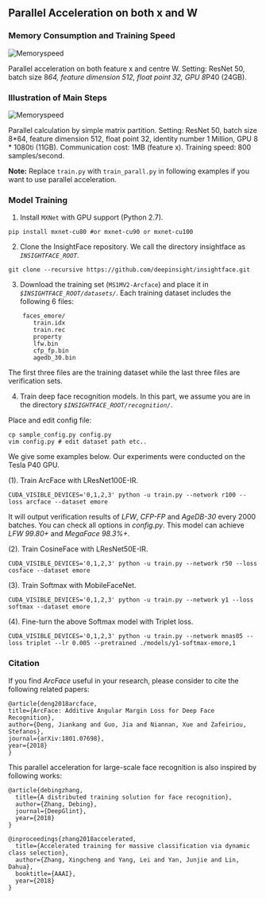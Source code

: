 ## Parallel Acceleration on both x and W

### Memory Consumption and Training Speed

![Memoryspeed](https://github.com/deepinsight/insightface/blob/master/resources/memoryspeed.png)

Parallel acceleration on both feature x and centre W. Setting: ResNet 50, batch size 8*64, feature dimension 512, float point 32, GPU 8*P40 (24GB).

### Illustration of Main Steps

![Memoryspeed](https://github.com/deepinsight/insightface/blob/master/resources/mainsteps.png)

Parallel calculation by simple matrix partition. Setting: ResNet 50, batch size 8*64, feature dimension 512, float point 32, identity number 1 Million, GPU 8 * 1080ti (11GB). Communication cost: 1MB (feature x). Training speed: 800 samples/second.

**Note:** Replace ``train.py`` with ``train_parall.py`` in following examples if you want to use parallel acceleration.

### Model Training

1. Install `MXNet` with GPU support (Python 2.7).

```
pip install mxnet-cu80 #or mxnet-cu90 or mxnet-cu100
```

2. Clone the InsightFace repository. We call the directory insightface as *`INSIGHTFACE_ROOT`*.

```
git clone --recursive https://github.com/deepinsight/insightface.git
```

3. Download the training set (`MS1MV2-Arcface`) and place it in *`$INSIGHTFACE_ROOT/datasets/`*. Each training dataset includes the following 6 files:

```Shell
    faces_emore/
       train.idx
       train.rec
       property
       lfw.bin
       cfp_fp.bin
       agedb_30.bin
```

The first three files are the training dataset while the last three files are verification sets.

4. Train deep face recognition models.
In this part, we assume you are in the directory *`$INSIGHTFACE_ROOT/recognition/`*.

Place and edit config file:
```Shell
cp sample_config.py config.py
vim config.py # edit dataset path etc..
```

We give some examples below. Our experiments were conducted on the Tesla P40 GPU.

(1). Train ArcFace with LResNet100E-IR.

```Shell
CUDA_VISIBLE_DEVICES='0,1,2,3' python -u train.py --network r100 --loss arcface --dataset emore
```
It will output verification results of *LFW*, *CFP-FP* and *AgeDB-30* every 2000 batches. You can check all options in *config.py*.
This model can achieve *LFW 99.80+* and *MegaFace 98.3%+*.

(2). Train CosineFace with LResNet50E-IR.

```Shell
CUDA_VISIBLE_DEVICES='0,1,2,3' python -u train.py --network r50 --loss cosface --dataset emore
```

(3). Train Softmax with MobileFaceNet.

```Shell
CUDA_VISIBLE_DEVICES='0,1,2,3' python -u train.py --network y1 --loss softmax --dataset emore
```

(4). Fine-turn the above Softmax model with Triplet loss.

```Shell
CUDA_VISIBLE_DEVICES='0,1,2,3' python -u train.py --network mnas05 --loss triplet --lr 0.005 --pretrained ./models/y1-softmax-emore,1
```

### Citation

If you find *ArcFace* useful in your research, please consider to cite the following related papers:

```
@article{deng2018arcface,
title={ArcFace: Additive Angular Margin Loss for Deep Face Recognition},
author={Deng, Jiankang and Guo, Jia and Niannan, Xue and Zafeiriou, Stefanos},
journal={arXiv:1801.07698},
year={2018}
}
```

This parallel acceleration for large-scale face recognition is also inspired by following works:
```
@article{debingzhang,
  title={A distributed training solution for face recognition},
  author={Zhang, Debing},
  journal={DeepGlint},
  year={2018}
}

@inproceedings{zhang2018accelerated,
  title={Accelerated training for massive classification via dynamic class selection},
  author={Zhang, Xingcheng and Yang, Lei and Yan, Junjie and Lin, Dahua},
  booktitle={AAAI},
  year={2018}
}
```
